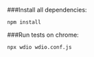 ###Install all dependencies:
```
npm install
```


###Run tests on chrome: 
```
npx wdio wdio.conf.js
```
